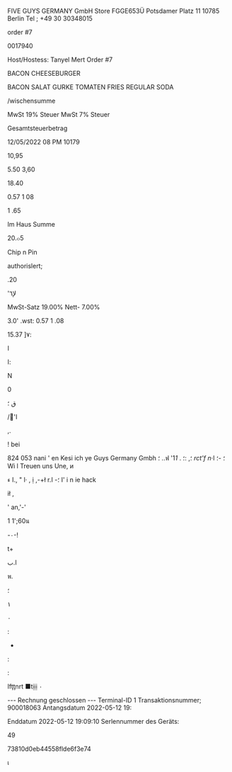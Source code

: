 FIVE GUYS GERMANY GmbH
Store FGGE653Ü
Potsdamer Platz 11
10785 Berlin
Tel ; +49 30 30348015

order #7

0017940

Host/Hostess: Tanyel  Mert
Order #7

BACON CHEESEBURGER

BACON
SALAT
GURKE
TOMATEN
FRIES REGULAR
SODA

/wischensumme

MwSt 19% Steuer
MwSt 7% Steuer

Gesamtsteuerbetrag

12/05/2022
08 PM
10179

10,95

5.50
3,60

18.40

0.57
1 08

1 .65

Im  Haus Summe

20.๐5

Chip n Pin

authorislert;

.20

'لإ٦

MwSt-Satz
19.00%  Nett-
7.00%

3.0'  .wst:  0.57
1 .08

15.37 ]٧:

ا

 ا:

N

0

 ق
؛

/'ًا

 ,.

!
bei

824
053
nani
 '
en  Kesi ich
ye  Guys  Germany  Gmbh  ؛
..ฟ
'؛,
:؛
.
 1*1
rct'f
 n*·؛
 -؛
 ا
Wi l  Treuen  uns  Une,  и

 ا
ء.,
"
l· ,  ị ,-+ł  r.؛-
ا
 I'
i n  ie  hack

ił ,

' an,'-'

1 1';60น

 -٠-!

 t+

ا.ب

พ.

؛

١

 ٠

 :

 -

 :

 :

Ifţţnrt ■tịịị  ٠

--- Rechnung geschlossen ---
Terminal-ID 1
Transaktionsnummer; 900018063
Antangsdatum 2022-05-12 19:

Enddatum 2022-05-12 19:09:10
Serlennummer des Geräts:

49

73810d0eb44558flde6f3e74

เ
